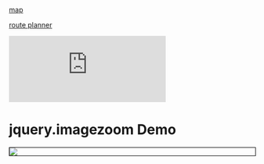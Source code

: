 


<a href="https://drive.google.com/file/d/1gdZPr6FWmMy-J4uvFzJi1J-7NzfFoiNb/view?usp=drivesdk"> map        </a>

<a href="https://moovitapp.com/?metroId=2122"> route planner </a>



<iframe src="https://free.timeanddate.com/countdown/i6wjyv1s/n101/cf100/cm0/cu4/ct5/cs1/ca0/co0/cr0/ss0/cac000/cpc000/pct/tc66c/fn3/fs175/szw320/szh135/iso2019-11-02T07:30:00" allowTransparency="true" frameborder="0" width="320" height="135"></iframe>


<script>(function(d, s, id) {
        var js, fjs = d.getElementsByTagName(s)[0];
        var ro = !!d.getElementById(id);
        js = d.createElement(s); js.id = id;
        js.src = "https://widgets.moovit.com/ws/90B471657AD81967E0530100007F0087/3032576";
        fjs.parentNode.insertBefore(js, fjs);
    })(document, 'script', 'moovit-jsw');</script>

   <div class="mv-gd-widget-20" 
        data-width="100%" 
        data-height="100%"
        data-id="3032576"></div>





<div class="jquery-script-clear"></div>
</div>
</div>
  <div class="container">
    <h1>jquery.imagezoom Demo</h1>
    <div data-zoom="https://tfl.gov.uk/cdn/static/cms/images/london-rail-and-tube-services-map.gif" class="zoom" style="max-width: 600px; border: 1px solid black; overflow: hidden;">
      <img src="https://unsplash.it/506/613?image=628" />
    </div>
</div>
    <!-- Your web-app is https, so your scripts need to be too -->
    <script src="http://code.jquery.com/jquery-3.1.1.min.js"></script>
    <script src="jquery.imagezoom.js"></script>
    <script>
      $('.zoom').zoom();
    </script>
<script type="text/javascript">

  var _gaq = _gaq || [];
  _gaq.push(['_setAccount', 'UA-36251023-1']);
  _gaq.push(['_setDomainName', 'jqueryscript.net']);
  _gaq.push(['_trackPageview']);

  (function() {
    var ga = document.createElement('script'); ga.type = 'text/javascript'; ga.async = true;
    ga.src = ('https:' == document.location.protocol ? 'https://ssl' : 'http://www') + '.google-analytics.com/ga.js';
    var s = document.getElementsByTagName('script')[0]; s.parentNode.insertBefore(ga, s);
  })();

</script>
  </body>
</html>
